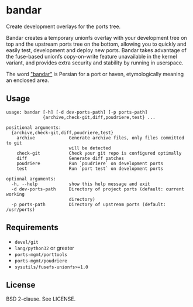 # bandar

Create development overlays for the ports tree.

Bandar creates a temporary unionfs overlay with your development tree on top
and the upstream ports tree on the bottom, allowing you to quickly and easily
test, development and deploy new ports. Bandar takes advantage of the
fuse-based unionfs copy-on-write feature unavailable in the kernel variant,
and provides extra security and stability by running in userspace.

The word ["bandar"](https://en.wikipedia.org/wiki/Bandar_(port)) is Persian for
a port or haven, etymologically meaning an enclosed area.

## Usage

```
usage: bandar [-h] [-d dev-ports-path] [-p ports-path]
              {archive,check-git,diff,poudriere,test} ...

positional arguments:
  {archive,check-git,diff,poudriere,test}
    archive             Generate archive files, only files committed to git
                        will be detected
    check-git           Check your git repo is configured optimally
    diff                Generate diff patches
    poudriere           Run `poudriere` on development ports
    test                Run `port test` on development ports

optional arguments:
  -h, --help            show this help message and exit
  -d dev-ports-path     Directory of project ports (default: current working
                        directory)
  -p ports-path         Directory of upstream ports (default: /usr/ports)
```

## Requirements

* `devel/git`
* `lang/python32` or greater
* `ports-mgmt/porttools`
* `ports-mgmt/poudriere`
* `sysutils/fusefs-unionfs>=1.0`

## License

BSD 2-clause. See LICENSE.
